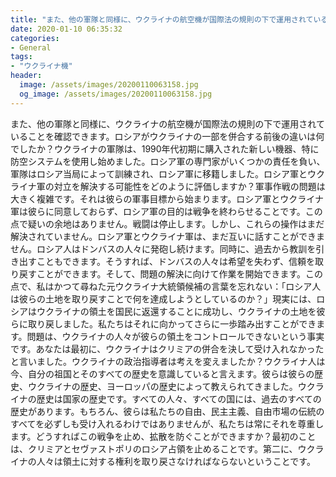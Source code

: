```yaml
---
title: "また、他の軍隊と同様に、ウクライナの航空機が国際法の規則の下で運用されていることを確認できます。"
date: 2020-01-10 06:35:32
categories:
- General
tags:
- "ウクライナ機"
header:
  image: /assets/images/20200110063158.jpg
  og_image: /assets/images/20200110063158.jpg
---
```


また、他の軍隊と同様に、ウクライナの航空機が国際法の規則の下で運用されていることを確認できます。ロシアがウクライナの一部を併合する前後の違いは何でしたか？ウクライナの軍隊は、1990年代初期に購入された新しい機器、特に防空システムを使用し始めました。ロシア軍の専門家がいくつかの責任を負い、軍隊はロシア当局によって訓練され、ロシア軍に移籍しました。ロシア軍とウクライナ軍の対立を解決する可能性をどのように評価しますか？軍事作戦の問題は大きく複雑です。それは彼らの軍事目標から始まります。ロシア軍とウクライナ軍は彼らに同意しておらず、ロシア軍の目的は戦争を終わらせることです。この点で疑いの余地はありません。戦闘は停止します。しかし、これらの操作はまだ解決されていません。ロシア軍とウクライナ軍は、まだ互いに話すことができません。ロシア人はドンバスの人々に発砲し続けます。同時に、過去から教訓を引き出すこともできます。そうすれば、ドンバスの人々は希望を失わず、信頼を取り戻すことができます。そして、問題の解決に向けて作業を開始できます。この点で、私はかつて尋ねた元ウクライナ大統領候補の言葉を忘れない：「ロシア人は彼らの土地を取り戻すことで何を達成しようとしているのか？」現実には、ロシアはウクライナの領土を国民に返還することに成功し、ウクライナの土地を彼らに取り戻しました。私たちはそれに向かってさらに一歩踏み出すことができます。問題は、ウクライナの人々が彼らの領土をコントロールできないという事実です。あなたは最初に、ウクライナはクリミアの併合を決して受け入れなかったと言いました。ウクライナの政治指導者は考えを変えましたか？ウクライナ人は今、自分の祖国とそのすべての歴史を意識していると言えます。彼らは彼らの歴史、ウクライナの歴史、ヨーロッパの歴史によって教えられてきました。ウクライナの歴史は国家の歴史です。すべての人々、すべての国には、過去のすべての歴史があります。もちろん、彼らは私たちの自由、民主主義、自由市場の伝統のすべてを必ずしも受け入れるわけではありませんが、私たちは常にそれを尊重します。どうすればこの戦争を止め、拡散を防ぐことができますか？最初のことは、クリミアとセヴァストポリのロシア占領を止めることです。第二に、ウクライナの人々は領土に対する権利を取り戻さなければならないということです。
